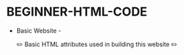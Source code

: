 # BEGINNER-HTML-CODE

- Basic Website -

  ✏️ Basic HTML attributes used in building this website ✏️

  
